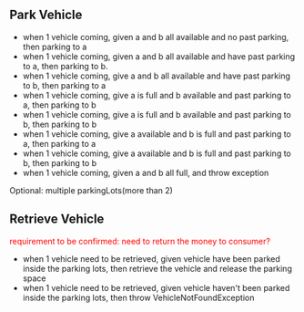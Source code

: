 ## Park Vehicle

- when 1 vehicle coming, given a and b all available and no past parking, then parking to a
- when 1 vehicle coming, given a and b all available and have past parking to a, then parking to b. 
- when 1 vehicle coming, give a and b all available and have past parking to b, then parking to a 
- when 1 vehicle coming, give a is full and b available and past parking to a, then parking to b 
- when 1 vehicle coming, give a is full and b available and past parking to b, then parking to b 
- when 1 vehicle coming, give a available and b is full and past parking to a, then parking to a 
- when 1 vehicle coming, give a available and b is full and past parking to b, then parking to b 
- when 1 vehicle coming, given a and b all full, and throw exception

Optional: multiple parkingLots(more than 2)

## Retrieve Vehicle

<span style="color:red">
requirement to be confirmed: need to return the money to consumer?
</span>

- when 1 vehicle need to be retrieved, given vehicle have been parked inside the parking lots, 
then retrieve the vehicle and release the parking space
- when 1 vehicle need to be retrieved, given vehicle haven't been parked inside the parking lots, 
then throw VehicleNotFoundException



